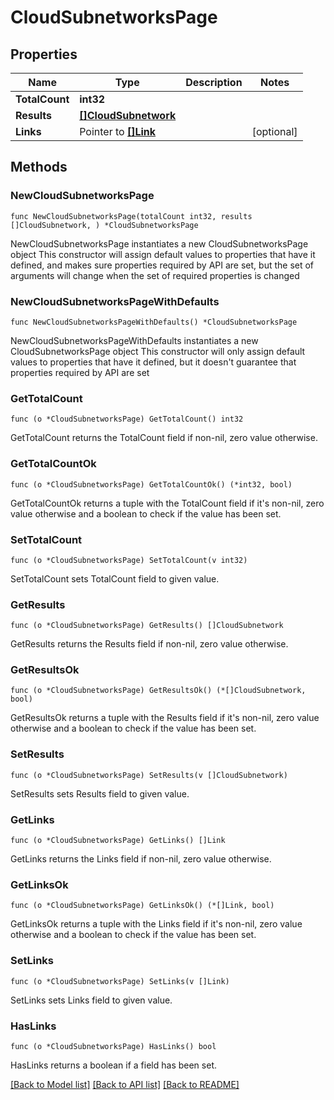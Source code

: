 # CloudSubnetworksPage

## Properties

Name | Type | Description | Notes
------------ | ------------- | ------------- | -------------
**TotalCount** | **int32** |  | 
**Results** | [**[]CloudSubnetwork**](CloudSubnetwork.md) |  | 
**Links** | Pointer to [**[]Link**](Link.md) |  | [optional] 

## Methods

### NewCloudSubnetworksPage

`func NewCloudSubnetworksPage(totalCount int32, results []CloudSubnetwork, ) *CloudSubnetworksPage`

NewCloudSubnetworksPage instantiates a new CloudSubnetworksPage object
This constructor will assign default values to properties that have it defined,
and makes sure properties required by API are set, but the set of arguments
will change when the set of required properties is changed

### NewCloudSubnetworksPageWithDefaults

`func NewCloudSubnetworksPageWithDefaults() *CloudSubnetworksPage`

NewCloudSubnetworksPageWithDefaults instantiates a new CloudSubnetworksPage object
This constructor will only assign default values to properties that have it defined,
but it doesn't guarantee that properties required by API are set

### GetTotalCount

`func (o *CloudSubnetworksPage) GetTotalCount() int32`

GetTotalCount returns the TotalCount field if non-nil, zero value otherwise.

### GetTotalCountOk

`func (o *CloudSubnetworksPage) GetTotalCountOk() (*int32, bool)`

GetTotalCountOk returns a tuple with the TotalCount field if it's non-nil, zero value otherwise
and a boolean to check if the value has been set.

### SetTotalCount

`func (o *CloudSubnetworksPage) SetTotalCount(v int32)`

SetTotalCount sets TotalCount field to given value.


### GetResults

`func (o *CloudSubnetworksPage) GetResults() []CloudSubnetwork`

GetResults returns the Results field if non-nil, zero value otherwise.

### GetResultsOk

`func (o *CloudSubnetworksPage) GetResultsOk() (*[]CloudSubnetwork, bool)`

GetResultsOk returns a tuple with the Results field if it's non-nil, zero value otherwise
and a boolean to check if the value has been set.

### SetResults

`func (o *CloudSubnetworksPage) SetResults(v []CloudSubnetwork)`

SetResults sets Results field to given value.


### GetLinks

`func (o *CloudSubnetworksPage) GetLinks() []Link`

GetLinks returns the Links field if non-nil, zero value otherwise.

### GetLinksOk

`func (o *CloudSubnetworksPage) GetLinksOk() (*[]Link, bool)`

GetLinksOk returns a tuple with the Links field if it's non-nil, zero value otherwise
and a boolean to check if the value has been set.

### SetLinks

`func (o *CloudSubnetworksPage) SetLinks(v []Link)`

SetLinks sets Links field to given value.

### HasLinks

`func (o *CloudSubnetworksPage) HasLinks() bool`

HasLinks returns a boolean if a field has been set.


[[Back to Model list]](../README.md#documentation-for-models) [[Back to API list]](../README.md#documentation-for-api-endpoints) [[Back to README]](../README.md)


